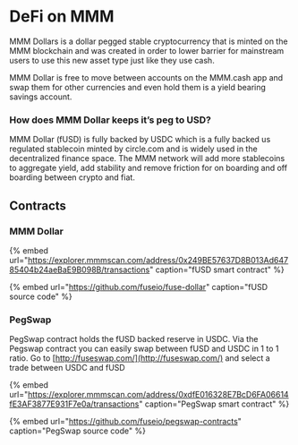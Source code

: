 # DeFi on MMM

MMM Dollars is a dollar pegged stable cryptocurrency that is minted on the MMM blockchain and was created in order to lower barrier for mainstream users to use this new asset type just like they use cash.

MMM Dollar is free to move between accounts on the MMM.cash app and swap them for other currencies and even hold them is a yield bearing savings account.

### How does MMM Dollar keeps it’s peg to USD?

MMM Dollar \(fUSD\) is fully backed by USDC which is a fully backed us regulated stablecoin minted by circle.com and is widely used in the decentralized finance space. The MMM network will add more stablecoins to aggregate yield, add stability and remove friction for on boarding and off boarding between crypto and fiat. 

## Contracts

### MMM Dollar

{% embed url="https://explorer.mmmscan.com/address/0x249BE57637D8B013Ad64785404b24aeBaE9B098B/transactions" caption="fUSD smart contract" %}

{% embed url="https://github.com/fuseio/fuse-dollar" caption="fUSD source code" %}

### PegSwap

PegSwap contract holds the fUSD backed reserve in USDC. Via the Pegswap contract you can easily swap between fUSD and USDC in 1 to 1 ratio. Go to [http://fuseswap.com/](http://fuseswap.com/) and select a trade between USDC and fUSD

{% embed url="https://explorer.mmmscan.com/address/0xdfE016328E7BcD6FA06614fE3AF3877E931F7e0a/transactions" caption="PegSwap smart contract" %}

{% embed url="https://github.com/fuseio/pegswap-contracts" caption="PegSwap source code" %}








